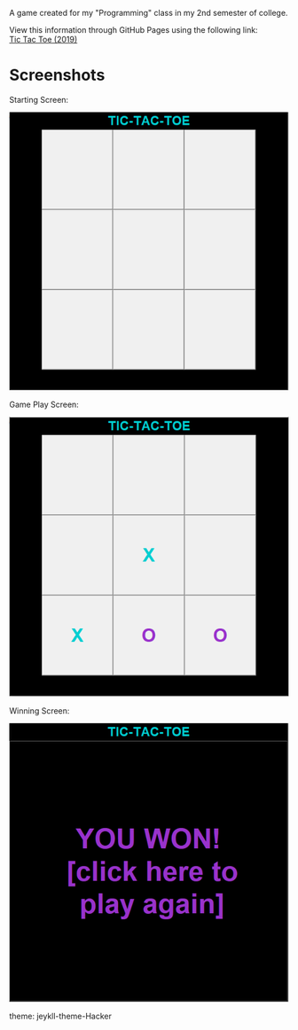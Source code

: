 A game created for my "Programming" class in my 2nd semester of college.

View this information through GitHub Pages using the following link:<br />
[Tic Tac Toe (2019)](https://JocelyneRonning.github.io/tic_tac_toe/)

# Screenshots
Starting Screen:

![Starting Screen](https://raw.githubusercontent.com/JocelyneRonning/tic_tac_toe/main/screenshots/StartScreen.PNG)

Game Play Screen:

![Game Play Screen](https://raw.githubusercontent.com/JocelyneRonning/tic_tac_toe/main/screenshots/GamePlay.PNG)

Winning Screen:

![Winning Screen](https://raw.githubusercontent.com/JocelyneRonning/tic_tac_toe/main/screenshots/WinScreen.PNG)

theme: jeykll-theme-Hacker
